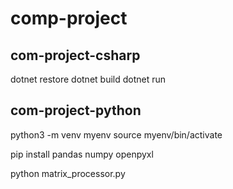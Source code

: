 # comp-project

## com-project-csharp

dotnet restore
dotnet build
dotnet run


## com-project-python

python3 -m venv myenv
source myenv/bin/activate

pip install pandas numpy openpyxl

python matrix_processor.py
